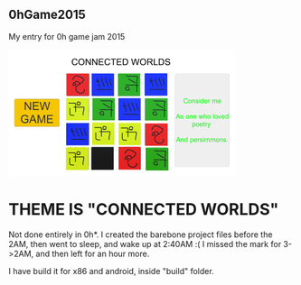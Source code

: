 ## 0hGame2015
My entry for 0h game jam 2015

![screenshot](https://raw.githubusercontent.com/SavaMinic/0hGame2015/master/build/screen.jpg "Screenshot")

# THEME IS "CONNECTED WORLDS"

Not done entirely in 0h*.
I created the barebone project files before the 2AM, then went to sleep, and wake up at 2:40AM :(
I missed the mark for 3->2AM, and then left for an hour more.

I have build it for x86 and android, inside "build" folder.
